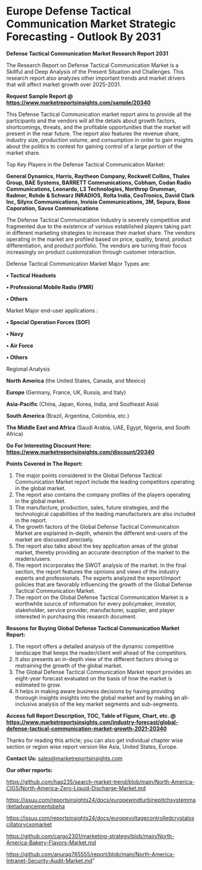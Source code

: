 # Europe Defense Tactical Communication Market Strategic Forecasting - Outlook By 2031

<strong>Defense Tactical Communication Market Research Report 2031</strong>

The Research Report on Defense Tactical Communication Market is a Skillful and Deep Analysis of the Present Situation and Challenges. This research report also analyzes other important trends and market drivers that will affect market growth over 2025-2031.

<strong>Request Sample Report @ <a href=https://www.marketreportsinsights.com/sample/20340>https://www.marketreportsinsights.com/sample/20340</a></strong>

This Defense Tactical Communication market report aims to provide all the participants and the vendors will all the details about growth factors, shortcomings, threats, and the profitable opportunities that the market will present in the near future. The report also features the revenue share, industry size, production volume, and consumption in order to gain insights about the politics to contest for gaining control of a large portion of the market share.

Top Key Players in the Defense Tactical Communication Market:

<strong>General Dynamics, Harris, Raytheon Company, Rockwell Collins, Thales Group, BAE Systems, BARRETT Communications, Cobham, Codan Radio Communications, Leonardo, L3 Technologies, Northrop Grumman, Radmor, Rohde & Schwarz INRADIOS, Rolta India, CeoTronics, David Clark Inc, Silynx Communications, Invisio Communications, 3M, Sepura, Bose Coporation, Savox Communications</strong>

The Defense Tactical Communication Industry is severely competitive and fragmented due to the existence of various established players taking part in different marketing strategies to increase their market share. The vendors operating in the market are profiled based on price, quality, brand, product differentiation, and product portfolio. The vendors are turning their focus increasingly on product customization through customer interaction.

Defense Tactical Communication Market Major Types are:

<strong>• Tactical Headsets

• Professional Mobile Radio (PMR)

• Others</strong>

Market Major end-user applications :

<strong>• Special Operation Forces (SOF)

• Navy

• Air Force

• Others</strong>

Regional Analysis

</u><strong><b>North America</b></strong> (the United States, Canada, and Mexico)

<strong><b>Europe </b></strong>(Germany, France, UK, Russia, and Italy)

<strong><b>Asia-Pacific</b></strong> (China, Japan, Korea, India, and Southeast Asia)

<strong><b>South America</b></strong> (Brazil, Argentina, Colombia, etc.)

<strong><b>The Middle East and Africa</b></strong> (Saudi Arabia, UAE, Egypt, Nigeria, and South Africa)

<strong>Go For Interesting Discount Here: <a href=https://www.marketreportsinsights.com/discount/20340>https://www.marketreportsinsights.com/discount/20340</a></strong>

<strong>Points Covered in The Report:</strong>
<ol>
  <li>The major points considered in the Global Defense Tactical Communication Market report include the leading competitors operating in the global market.</li>
  <li>The report also contains the company profiles of the players operating in the global market.</li>
  <li>The manufacture, production, sales, future strategies, and the technological capabilities of the leading manufacturers are also included in the report.</li>
  <li>The growth factors of the Global Defense Tactical Communication Market are explained in-depth, wherein the different end-users of the market are discussed precisely.</li>
  <li>The report also talks about the key application areas of the global market, thereby providing an accurate description of the market to the readers/users.</li>
  <li>The report incorporates the SWOT analysis of the market. In the final section, the report features the opinions and views of the industry experts and professionals. The experts analyzed the export/import policies that are favorably influencing the growth of the Global Defense Tactical Communication Market.</li>
  <li>The report on the Global Defense Tactical Communication Market is a worthwhile source of information for every policymaker, investor, stakeholder, service provider, manufacturer, supplier, and player interested in purchasing this research document.</li>
</ol>
<strong>Reasons for Buying Global Defense Tactical Communication Market Report:</strong>

<ol>
  <li>The report offers a detailed analysis of the dynamic competitive landscape that keeps the reader/client well ahead of the competitors.</li>
  <li>It also presents an in-depth view of the different factors driving or restraining the growth of the global market.</li>
  <li>The Global Defense Tactical Communication Market report provides an eight-year forecast evaluated on the basis of how the market is estimated to grow.</li>
  <li>It helps in making aware business decisions by having providing thorough insights insights into the global market and by making an all-inclusive analysis of the key market segments and sub-segments.</li>
</ol>
<strong>Access full Report Description, TOC, Table of Figure, Chart, etc. @ <a href=https://www.marketreportsinsights.com/industry-forecast/global-defense-tactical-communication-market-growth-2021-20340>https://www.marketreportsinsights.com/industry-forecast/global-defense-tactical-communication-market-growth-2021-20340</a></strong>


Thanks for reading this article; you can also get individual chapter wise section or region wise report version like Asia, United States, Europe.

<strong>Contact Us:</strong>
sales@marketreportsinsights.com

<strong>Our other reports:</strong>

<a href=https://github.com/haq235/search-market-trend/blob/main/North-America-CIGS/North-America-Zero-Liquid-Discharge-Market.md>https://github.com/haq235/search-market-trend/blob/main/North-America-CIGS/North-America-Zero-Liquid-Discharge-Market.md</a>

<a href=https://issuu.com/reportsinsights24/docs/europewindturbinepitchsystemmarketadvancementsbeha>https://issuu.com/reportsinsights24/docs/europewindturbinepitchsystemmarketadvancementsbeha</a>

<a href=https://issuu.com/reportsinsights24/docs/europevoltagecontrolledcrystaloscillatorvcxomarket>https://issuu.com/reportsinsights24/docs/europevoltagecontrolledcrystaloscillatorvcxomarket</a>

<a href=https://github.com/cargo2301/marketing-strategy/blob/main/North-America-Bakery-Flavors-Market.md>https://github.com/cargo2301/marketing-strategy/blob/main/North-America-Bakery-Flavors-Market.md</a>

<a href=https://github.com/anurag765555/report/blob/main/North-America-Intranet-Security-Audit-Market.md>https://github.com/anurag765555/report/blob/main/North-America-Intranet-Security-Audit-Market.md</a>"

